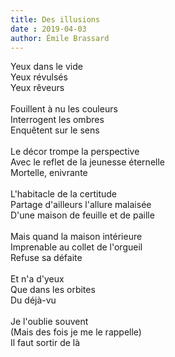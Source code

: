 ```yaml
---
title: Des illusions
date : 2019-04-03
author: Émile Brassard
---
```


Yeux dans le vide\
Yeux révulsés\
Yeux rêveurs\
\
Fouillent à nu les couleurs\
Interrogent les ombres\
Enquêtent sur le sens\
\
Le décor trompe la perspective\
Avec le reflet de la jeunesse éternelle\
Mortelle, enivrante\
\
L'habitacle de la certitude\
Partage d'ailleurs l'allure malaisée\
D'une maison de feuille et de paille\
\
Mais quand la maison intérieure\
Imprenable au collet de l'orgueil\
Refuse sa défaite\
\
Et n'a d'yeux\
Que dans les orbites\
Du déjà-vu\
\
Je l'oublie souvent\
(Mais des fois je me le rappelle)\
Il faut sortir de là